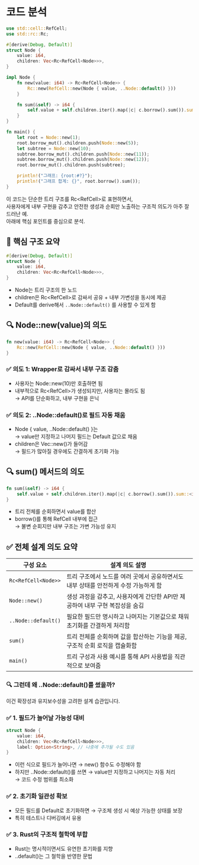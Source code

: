 # 코드 분석

```rust
use std::cell::RefCell;
use std::rc::Rc;

#[derive(Debug, Default)]
struct Node {
    value: i64,
    children: Vec<Rc<RefCell<Node>>>,
}

impl Node {
    fn new(value: i64) -> Rc<RefCell<Node>> {
        Rc::new(RefCell::new(Node { value, ..Node::default() }))
    }

    fn sum(&self) -> i64 {
        self.value + self.children.iter().map(|c| c.borrow().sum()).sum::<i64>()
    }
}

fn main() {
    let root = Node::new(1);
    root.borrow_mut().children.push(Node::new(5));
    let subtree = Node::new(10);
    subtree.borrow_mut().children.push(Node::new(11));
    subtree.borrow_mut().children.push(Node::new(12));
    root.borrow_mut().children.push(subtree);

    println!("그래프: {root:#?}");
    println!("그래프 합계: {}", root.borrow().sum());
}
```

이 코드는 단순한 트리 구조를 Rc<RefCell<Node>>로 표현하면서,  
사용자에게 내부 구현을 감추고 안전한 생성과 순회만 노출하는 구조적 의도가 아주 잘 드러난 예.  
아래에 핵심 포인트를 중심으로 분석.  

## 🧩 핵심 구조 요약
```rust
#[derive(Debug, Default)]
struct Node {
    value: i64,
    children: Vec<Rc<RefCell<Node>>>,
}
```

- Node는 트리 구조의 한 노드
- children은 Rc<RefCell<Node>>로 감싸서 공유 + 내부 가변성을 동시에 제공
- Default를 derive해서 `..Node::default()` 를 사용할 수 있게 함

## 🔍 Node::new(value)의 의도
```rust
fn new(value: i64) -> Rc<RefCell<Node>> {
    Rc::new(RefCell::new(Node { value, ..Node::default() }))
}
```

### ✅ 의도 1: Wrapper로 감싸서 내부 구조 감춤
- 사용자는 Node::new(10)만 호출하면 됨  
- 내부적으로 Rc<RefCell<Node>>가 생성되지만, 사용자는 몰라도 됨    
    → API를 단순화하고, 내부 구현을 은닉
### ✅ 의도 2: ..Node::default()로 필드 자동 채움
- Node { value, ..Node::default() }는  
    → value만 지정하고 나머지 필드는 Default 값으로 채움
- children은 Vec::new()가 들어감  
  → 필드가 많아질 경우에도 간결하게 초기화 가능

## 🔍 sum() 메서드의 의도
```rust
fn sum(&self) -> i64 {
    self.value + self.children.iter().map(|c| c.borrow().sum()).sum::<i64>()
}
```

- 트리 전체를 순회하면서 value를 합산
- borrow()를 통해 RefCell 내부에 접근  
  → 불변 순회지만 내부 구조는 가변 가능성 유지


## ✅ 전체 설계 의도 요약
| 구성 요소             | 설계 의도 설명                                                                 |
|----------------------|----------------------------------------------------------------------------------|
| `Rc<RefCell<Node>>`  | 트리 구조에서 노드를 여러 곳에서 공유하면서도 내부 상태를 안전하게 수정 가능하게 함 |
| `Node::new()`        | 생성 과정을 감추고, 사용자에게 간단한 API만 제공하여 내부 구현 복잡성을 숨김       |
| `..Node::default()`  | 필요한 필드만 명시하고 나머지는 기본값으로 채워 초기화를 간결하게 처리함           |
| `sum()`              | 트리 전체를 순회하며 값을 합산하는 기능을 제공, 구조적 순회 로직을 캡슐화함         |
| `main()`             | 트리 구성과 사용 예시를 통해 API 사용법을 직관적으로 보여줌                        |



### 🔍 그런데 왜 ..Node::default()를 썼을까?
이건 확장성과 유지보수성을 고려한 설계 습관입니다.

### ✅ 1. 필드가 늘어날 가능성 대비
```rust
struct Node {
    value: i64,
    children: Vec<Rc<RefCell<Node>>>,
    label: Option<String>, // 나중에 추가될 수도 있음
}
```

- 이런 식으로 필드가 늘어나면 → new() 함수도 수정해야 함
- 하지만 ..Node::default()를 쓰면 → value만 지정하고 나머지는 자동 처리  
    → 코드 수정 범위를 최소화
### ✅ 2. 초기화 일관성 확보
- 모든 필드를 Default로 초기화하면
→ 구조체 생성 시 예상 가능한 상태를 보장
- 특히 테스트나 디버깅에서 유용
### ✅ 3. Rust의 구조적 철학에 부합
- Rust는 명시적이면서도 유연한 초기화를 지향
- ..default()는 그 철학을 반영한 문법
